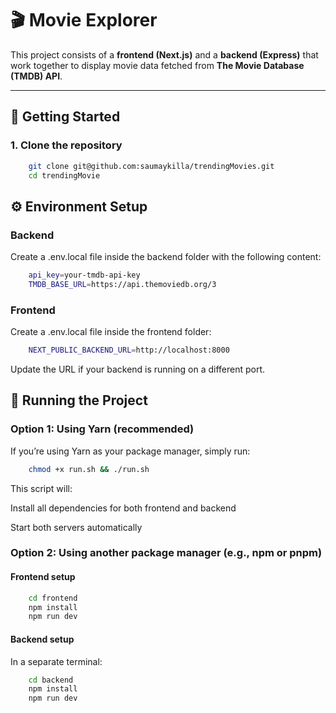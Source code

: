 # 🎬 Movie Explorer 

This project consists of a **frontend (Next.js)** and a **backend (Express)** that work together to display movie data fetched from **The Movie Database (TMDB) API**.

---

## 🚀 Getting Started

### 1. Clone the repository
```bash
    git clone git@github.com:saumaykilla/trendingMovies.git
    cd trendingMovie
```

## ⚙️ Environment Setup

### Backend

Create a .env.local file inside the backend folder with the following content:

```bash
    api_key=your-tmdb-api-key
    TMDB_BASE_URL=https://api.themoviedb.org/3
```

### Frontend

Create a .env.local file inside the frontend folder:

```bash
    NEXT_PUBLIC_BACKEND_URL=http://localhost:8000
```

Update the URL if your backend is running on a different port.

## 🧩 Running the Project

### Option 1: Using Yarn (recommended)

If you’re using Yarn as your package manager, simply run:

```bash
    chmod +x run.sh && ./run.sh
```

This script will:

Install all dependencies for both frontend and backend

Start both servers automatically

### Option 2: Using another package manager (e.g., npm or pnpm)

#### Frontend setup

```bash
    cd frontend
    npm install
    npm run dev
```

#### Backend setup

In a separate terminal:

```bash
    cd backend
    npm install
    npm run dev
```
